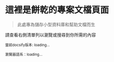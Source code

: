 # 這裡是餅乾的專案文檔頁面

> 此處專為儲存小型資料庫和幫助文檔而生

請查看右側清單列以瀏覽或搜尋到你所需的內容




<small>當前docsify版本: <span id='tip-version'>loading...</span></small>


<small>瀏覽器語系：<span id='tip-language'>loading...</span></small>
    
<script>
    const language = navigator.language || navigator.userLanguage; // 獲取瀏覽器語言
    document.getElementById('tip-language').innerText = language.toLowerCase(); // 使用括號呼叫方法
    document.getElementById('tip-version').innerText = window.Docsify.version;
</script>